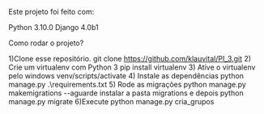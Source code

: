 Este projeto foi feito com:

Python 3.10.0
Django 4.0b1


Como rodar o projeto?

1)Clone esse repositório.
  git clone https://github.com/klauvital/PI_3.git
2) Crie um virtualenv com Python 3
  pip install virtualenv
3) Ative o virtualenv  pelo windows
  venv/scripts/activate
4) Instale as dependências
  python manage.py .\requirements.txt
5) Rode as migrações
  python manage.py makemigrations
  --aguarde instalar a pasta migrations e depois
  python manage.py migrate
6)Execute python manage.py cria_grupos


